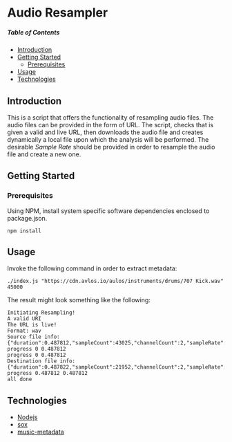 # Audio Resampler



##### Table of Contents  
- [Introduction](#introduction)
- [Getting Started](#getting-started)  
  - [Prerequisites](#prerequisites)  
- [Usage](#usage)
- [Technologies](#technologies)

## Introduction
This is a script that offers the functionality of resampling audio files. The audio files can be provided in the form of  URL. The script, checks that is given a valid and live URL, then downloads the audio file and creates dynamically a local file upon which the analysis will be performed. The desirable *Sample Rate* should be provided in order to resample the audio file and create a new one.

## Getting Started

### Prerequisites

Using NPM, install system specific software dependencies enclosed to package.json.

```
npm install
```

## Usage
Invoke the following command in order to extract metadata:
```
./index.js "https://cdn.avlos.io/aulos/instruments/drums/707 Kick.wav" 45000
```
The result might look something like the following:
```
Initiating Resampling!
A valid URI
The URL is live!
Format: wav
Source file info: {"duration":0.487812,"sampleCount":43025,"channelCount":2,"sampleRate":88200,"format":"wav","bitRate":5}
progress 0 0.487812
progress 0 0.487812
Destination file info: {"duration":0.487822,"sampleCount":21952,"channelCount":2,"sampleRate":45000,"format":"wav","bitRate":2}
progress 0.487812 0.487812
all done
```
## Technologies
* [Nodejs](https://nodejs.org/en/)
* [sox](http://sox.sourceforge.net/)
* [music-metadata](https://www.npmjs.com/package/music-metadata)

